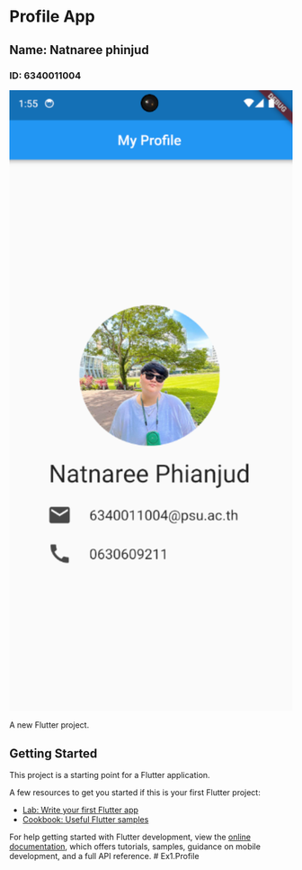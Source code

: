 # Profile App
## Name: Natnaree phinjud
### ID: 6340011004

<img src="assets/images/ex1_profile.png" style="width: 550px;">

A new Flutter project.

## Getting Started

This project is a starting point for a Flutter application.

A few resources to get you started if this is your first Flutter project:

- [Lab: Write your first Flutter app](https://docs.flutter.dev/get-started/codelab)
- [Cookbook: Useful Flutter samples](https://docs.flutter.dev/cookbook)

For help getting started with Flutter development, view the
[online documentation](https://docs.flutter.dev/), which offers tutorials,
samples, guidance on mobile development, and a full API reference.
#   E x 1 . P r o f i l e 
 
 